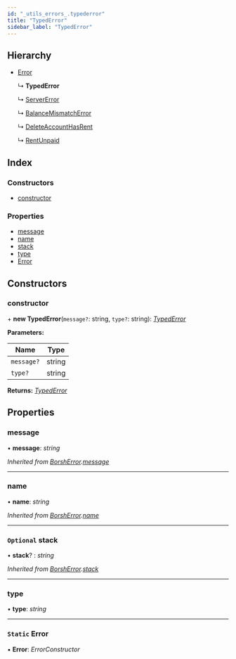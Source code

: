 ```yaml
---
id: "_utils_errors_.typederror"
title: "TypedError"
sidebar_label: "TypedError"
---
```


## Hierarchy

* [Error](_utils_serialize_.borsherror.md#static-error)

  ↳ **TypedError**

  ↳ [ServerError](_generated_rpc_error_types_.servererror.md)

  ↳ [BalanceMismatchError](_generated_rpc_error_types_.balancemismatcherror.md)

  ↳ [DeleteAccountHasRent](_generated_rpc_error_types_.deleteaccounthasrent.md)

  ↳ [RentUnpaid](_generated_rpc_error_types_.rentunpaid.md)

## Index

### Constructors

* [constructor](_utils_errors_.typederror.md#constructor)

### Properties

* [message](_utils_errors_.typederror.md#message)
* [name](_utils_errors_.typederror.md#name)
* [stack](_utils_errors_.typederror.md#optional-stack)
* [type](_utils_errors_.typederror.md#type)
* [Error](_utils_errors_.typederror.md#static-error)

## Constructors

###  constructor

\+ **new TypedError**(`message?`: string, `type?`: string): *[TypedError](_utils_errors_.typederror.md)*

**Parameters:**

Name | Type |
------ | ------ |
`message?` | string |
`type?` | string |

**Returns:** *[TypedError](_utils_errors_.typederror.md)*

## Properties

###  message

• **message**: *string*

*Inherited from [BorshError](_utils_serialize_.borsherror.md).[message](_utils_serialize_.borsherror.md#message)*

___

###  name

• **name**: *string*

*Inherited from [BorshError](_utils_serialize_.borsherror.md).[name](_utils_serialize_.borsherror.md#name)*

___

### `Optional` stack

• **stack**? : *string*

*Inherited from [BorshError](_utils_serialize_.borsherror.md).[stack](_utils_serialize_.borsherror.md#optional-stack)*

___

###  type

• **type**: *string*

___

### `Static` Error

▪ **Error**: *ErrorConstructor*
